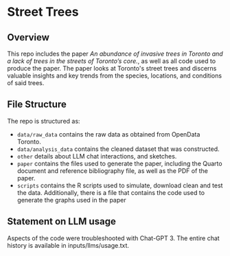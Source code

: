 # Street Trees

## Overview

This repo includes the paper *An abundance of invasive trees in Toronto and a lack of trees in the streets of Toronto’s core.*, as well as all code used to produce the paper. The paper looks at Toronto's street trees and discerns valuable insights and key trends from the species, locations, and conditions of said trees.


## File Structure

The repo is structured as:

-   `data/raw_data` contains the raw data as obtained from OpenData Toronto.
-   `data/analysis_data` contains the cleaned dataset that was constructed.
-   `other` details about LLM chat interactions, and sketches.
-   `paper` contains the files used to generate the paper, including the Quarto document and reference bibliography file, as well as the PDF of the paper. 
-   `scripts` contains the R scripts used to simulate, download clean and test the data. Additionally, there is a file that contains the code used to generate the graphs used in the paper


## Statement on LLM usage

Aspects of the code were troubleshooted with Chat-GPT 3. The entire chat history is available in inputs/llms/usage.txt.
